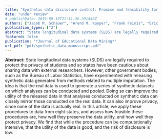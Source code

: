 ```yaml
---
title: "Synthetic data disclosure control: Promise and feasibility for SLDS"
date: "under review"
# publishDate: 2019-09-19T21:11:36.391446Z
authors: ["Jacob M. Schauer", "Arend M. Kuyper", "Frank Feinis", "Eric C. Hedberg", "Larry V. Hedges"]
publication_types: ["2"]
abstract: "State longitudinal data systems (SLDS) are legally required to protect the privacy of students and so states have been cautious about sharing data with external researchers. However, other government bodies, such as the Bureau of Labor Statistics, have experimented with releasing synthetic data generated from methods related to multiple imputation. The idea is that the real data is used to generate a series of synthetic datasets on which analyses can be conducted and pooled. Doing so can improve the utility of the released data in that analyses conducted on synthetic data can closely mirror those conducted on the real data. It can also improve privacy, since none of the data is actually real. In this article, we apply these procedures to data from eight states, and assess how feasible these procedures are, how well they preserve the data utility, and how well they protect privacy. We find that while the procedure can be computationally intensive, that the utility of the data is good, and the risk of disclosure is low."
featured: false
publication: "*Journal of Educational Data Mining*"
url_pdf: "pdf/synthetic_data_manuscript.pdf"
---
```


__Abstract:__ State longitudinal data systems (SLDS) are legally required to protect the privacy of students and so states have been cautious about sharing data with external researchers. However, other government bodies, such as the Bureau of Labor Statistics, have experimented with releasing synthetic data generated from methods related to multiple imputation. The idea is that the real data is used to generate a series of synthetic datasets on which analyses can be conducted and pooled. Doing so can improve the utility of the released data in that analyses conducted on synthetic data can closely mirror those conducted on the real data. It can also improve privacy, since none of the data is actually real. In this article, we apply these procedures to data from eight states, and assess how feasible these procedures are, how well they preserve the data utility, and how well they protect privacy. We find that while the procedure can be computationally intensive, that the utility of the data is good, and the risk of disclosure is low.
